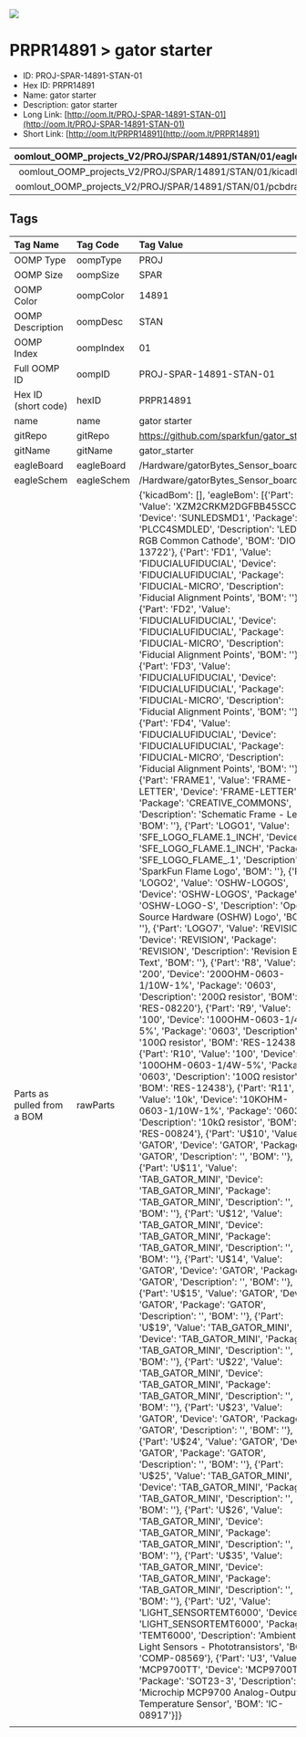 


  
![][im]
# PRPR14891 > gator starter

- ID: PROJ-SPAR-14891-STAN-01
- Hex ID: PRPR14891
- Name: gator starter
- Description: gator starter
- Long Link: [http://oom.lt/PROJ-SPAR-14891-STAN-01](http://oom.lt/PROJ-SPAR-14891-STAN-01)
- Short Link: [http://oom.lt/PRPR14891](http://oom.lt/PRPR14891)
  

|oomlout_OOMP_projects_V2/PROJ/SPAR/14891/STAN/01/eagleImage.png|oomlout_OOMP_projects_V2/PROJ/SPAR/14891/STAN/01/eagleSchemImage.png|oomlout_OOMP_projects_V2/PROJ/SPAR/14891/STAN/01/kicadPcb3dFront.png|oomlout_OOMP_projects_V2/PROJ/SPAR/14891/STAN/01/kicadPcb3dBack.png|
| :---: | :---: | :---: | :---: |
|oomlout_OOMP_projects_V2/PROJ/SPAR/14891/STAN/01/kicadPcb3d.png|oomlout_OOMP_projects_V2/PROJ/SPAR/14891/STAN/01/bomBack.png|oomlout_OOMP_projects_V2/PROJ/SPAR/14891/STAN/01/bomFront.png|oomlout_OOMP_projects_V2/PROJ/SPAR/14891/STAN/01/pcbdraw.svg|
|oomlout_OOMP_projects_V2/PROJ/SPAR/14891/STAN/01/pcbdrawBack.svg||||

## Tags
  

|Tag Name|Tag Code|Tag Value|
| :--- | :--- | :--- |
|OOMP Type|oompType|PROJ|
|OOMP Size|oompSize|SPAR|
|OOMP Color|oompColor|14891|
|OOMP Description|oompDesc|STAN|
|OOMP Index|oompIndex|01|
|Full OOMP ID|oompID|PROJ-SPAR-14891-STAN-01|
|Hex ID (short code)|hexID|PRPR14891|
|name|name|gator starter|
|gitRepo|gitRepo|https://github.com/sparkfun/gator_starter|
|gitName|gitName|gator_starter|
|eagleBoard|eagleBoard|/Hardware/gatorBytes_Sensor_board.brd|
|eagleSchem|eagleSchem|/Hardware/gatorBytes_Sensor_board.sch|
|Parts as pulled from a BOM|rawParts|{'kicadBom': [], 'eagleBom': [{'Part': 'D1', 'Value': 'XZM2CRKM2DGFBB45SCCB', 'Device': 'SUNLEDSMD1', 'Package': 'PLCC4SMDLED', 'Description': 'LED-RGB Common Cathode', 'BOM': 'DIO-13722'}, {'Part': 'FD1', 'Value': 'FIDUCIALUFIDUCIAL', 'Device': 'FIDUCIALUFIDUCIAL', 'Package': 'FIDUCIAL-MICRO', 'Description': 'Fiducial Alignment Points', 'BOM': ''}, {'Part': 'FD2', 'Value': 'FIDUCIALUFIDUCIAL', 'Device': 'FIDUCIALUFIDUCIAL', 'Package': 'FIDUCIAL-MICRO', 'Description': 'Fiducial Alignment Points', 'BOM': ''}, {'Part': 'FD3', 'Value': 'FIDUCIALUFIDUCIAL', 'Device': 'FIDUCIALUFIDUCIAL', 'Package': 'FIDUCIAL-MICRO', 'Description': 'Fiducial Alignment Points', 'BOM': ''}, {'Part': 'FD4', 'Value': 'FIDUCIALUFIDUCIAL', 'Device': 'FIDUCIALUFIDUCIAL', 'Package': 'FIDUCIAL-MICRO', 'Description': 'Fiducial Alignment Points', 'BOM': ''}, {'Part': 'FRAME1', 'Value': 'FRAME-LETTER', 'Device': 'FRAME-LETTER', 'Package': 'CREATIVE_COMMONS', 'Description': 'Schematic Frame - Letter', 'BOM': ''}, {'Part': 'LOGO1', 'Value': 'SFE_LOGO_FLAME.1_INCH', 'Device': 'SFE_LOGO_FLAME.1_INCH', 'Package': 'SFE_LOGO_FLAME_.1', 'Description': 'SparkFun Flame Logo', 'BOM': ''}, {'Part': 'LOGO2', 'Value': 'OSHW-LOGOS', 'Device': 'OSHW-LOGOS', 'Package': 'OSHW-LOGO-S', 'Description': 'Open-Source Hardware (OSHW) Logo', 'BOM': ''}, {'Part': 'LOGO7', 'Value': 'REVISION', 'Device': 'REVISION', 'Package': 'REVISION', 'Description': 'Revision By Text', 'BOM': ''}, {'Part': 'R8', 'Value': '200', 'Device': '200OHM-0603-1/10W-1%', 'Package': '0603', 'Description': '200Ω resistor', 'BOM': 'RES-08220'}, {'Part': 'R9', 'Value': '100', 'Device': '100OHM-0603-1/4W-5%', 'Package': '0603', 'Description': '100Ω resistor', 'BOM': 'RES-12438'}, {'Part': 'R10', 'Value': '100', 'Device': '100OHM-0603-1/4W-5%', 'Package': '0603', 'Description': '100Ω resistor', 'BOM': 'RES-12438'}, {'Part': 'R11', 'Value': '10k', 'Device': '10KOHM-0603-1/10W-1%', 'Package': '0603', 'Description': '10kΩ resistor', 'BOM': 'RES-00824'}, {'Part': 'U$10', 'Value': 'GATOR', 'Device': 'GATOR', 'Package': 'GATOR', 'Description': '', 'BOM': ''}, {'Part': 'U$11', 'Value': 'TAB_GATOR_MINI', 'Device': 'TAB_GATOR_MINI', 'Package': 'TAB_GATOR_MINI', 'Description': '', 'BOM': ''}, {'Part': 'U$12', 'Value': 'TAB_GATOR_MINI', 'Device': 'TAB_GATOR_MINI', 'Package': 'TAB_GATOR_MINI', 'Description': '', 'BOM': ''}, {'Part': 'U$14', 'Value': 'GATOR', 'Device': 'GATOR', 'Package': 'GATOR', 'Description': '', 'BOM': ''}, {'Part': 'U$15', 'Value': 'GATOR', 'Device': 'GATOR', 'Package': 'GATOR', 'Description': '', 'BOM': ''}, {'Part': 'U$19', 'Value': 'TAB_GATOR_MINI', 'Device': 'TAB_GATOR_MINI', 'Package': 'TAB_GATOR_MINI', 'Description': '', 'BOM': ''}, {'Part': 'U$22', 'Value': 'TAB_GATOR_MINI', 'Device': 'TAB_GATOR_MINI', 'Package': 'TAB_GATOR_MINI', 'Description': '', 'BOM': ''}, {'Part': 'U$23', 'Value': 'GATOR', 'Device': 'GATOR', 'Package': 'GATOR', 'Description': '', 'BOM': ''}, {'Part': 'U$24', 'Value': 'GATOR', 'Device': 'GATOR', 'Package': 'GATOR', 'Description': '', 'BOM': ''}, {'Part': 'U$25', 'Value': 'TAB_GATOR_MINI', 'Device': 'TAB_GATOR_MINI', 'Package': 'TAB_GATOR_MINI', 'Description': '', 'BOM': ''}, {'Part': 'U$26', 'Value': 'TAB_GATOR_MINI', 'Device': 'TAB_GATOR_MINI', 'Package': 'TAB_GATOR_MINI', 'Description': '', 'BOM': ''}, {'Part': 'U$35', 'Value': 'TAB_GATOR_MINI', 'Device': 'TAB_GATOR_MINI', 'Package': 'TAB_GATOR_MINI', 'Description': '', 'BOM': ''}, {'Part': 'U2', 'Value': 'LIGHT_SENSORTEMT6000', 'Device': 'LIGHT_SENSORTEMT6000', 'Package': 'TEMT6000', 'Description': 'Ambient Light Sensors - Phototransistors', 'BOM': 'COMP-08569'}, {'Part': 'U3', 'Value': 'MCP9700TT', 'Device': 'MCP9700TT', 'Package': 'SOT23-3', 'Description': 'Microchip MCP9700 Analog-Output Temperature Sensor', 'BOM': 'IC-08917'}]}|
||||



[im]: PROJ/SPAR/14891/STAN/01/kicadPcb3d_450.png
